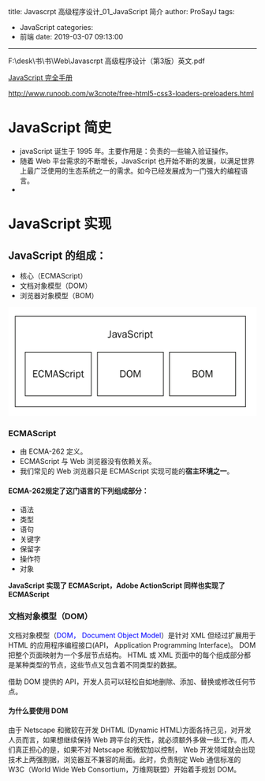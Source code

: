 title: Javascrpt 高级程序设计_01_JavaScript 简介
author: ProSayJ
tags:
  - JavaScript
categories:
  - 前端
date: 2019-03-07 09:13:00
---
F:\desk\书\书\Web\Javascrpt  高级程序设计（第3版）英文.pdf

[JavaScript 完全手册](https://www.html.cn/archives/9922)

http://www.runoob.com/w3cnote/free-html5-css3-loaders-preloaders.html
# JavaScript 简史
- javaScript 诞生于 1995 年。主要作用是：负责的一些输入验证操作。
- 随着 Web 平台需求的不断增长，JavaScript 也开始不断的发展，以满足世界上最广泛使用的生态系统之一的需求。如今已经发展成为一门强大的编程语言。
- 

# JavaScript 实现
## JavaScript 的组成：
- 核心（ECMAScript）
- 文档对象模型（DOM）
- 浏览器对象模型（BOM）

![JavaScript的组成](Javascrpt-高级程序设计-01-JavaScript-简介/JavaScript的组成.png)

### ECMAScript
- 由 ECMA-262 定义。
- ECMAScript 与 Web 浏览器没有依赖关系。
- 我们常见的 Web 浏览器只是 ECMAScript 实现可能的**宿主环境之一**。

#### ECMA-262规定了这门语言的下列组成部分：
- 语法
- 类型
- 语句
- 关键字
- 保留字
- 操作符
- 对象

**JavaScript 实现了 ECMAScript，Adobe ActionScript 同样也实现了 ECMAScript**

### 文档对象模型（DOM）
文档对象模型（<font color="blue">DOM， Document Object Model</font>）是针对 XML 但经过扩展用于 HTML 的应用程序编程接口(API， Application Programming Interface)。 
DOM 把整个页面映射为一个多层节点结构。 HTML 或 XML 页面中的每个组成部分都是某种类型的节点，这些节点又包含着不同类型的数据。

借助 DOM 提供的 API，开发人员可以轻松自如地删除、添加、替换或修改任何节点。
#### 为什么要使用 DOM
由于 Netscape 和微软在开发 DHTML (Dynamic HTML)方面各持己见，对开发人员而言，如果想继续保持 Web 跨平台的天性，就必须额外多做一些工作。而人们真正担心的是，如果不对 Netscape 和微软加以控制， Web 开发领域就会出现技术上两强割据，浏览器互不兼容的局面。此时，负责制定 Web 通信标准的 W3C（World Wide Web Consortium，万维网联盟）开始着手规划 DOM。




